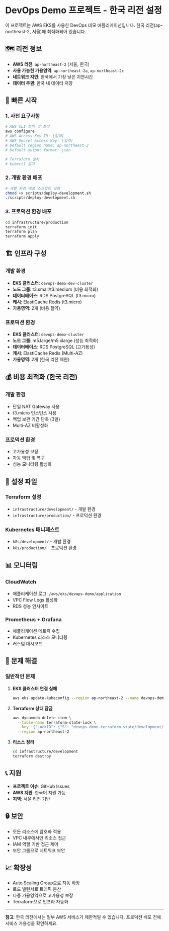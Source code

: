 # DevOps Demo 프로젝트 - 한국 리전 설정

이 프로젝트는 AWS EKS를 사용한 DevOps 데모 애플리케이션입니다. 한국 리전(ap-northeast-2, 서울)에 최적화되어 있습니다.

## 🗺️ 리전 정보

- **AWS 리전**: `ap-northeast-2` (서울, 한국)
- **사용 가능한 가용영역**: `ap-northeast-2a`, `ap-northeast-2c`
- **네트워크 지연**: 한국에서 가장 낮은 지연시간
- **데이터 주권**: 한국 내 데이터 저장

## 🚀 빠른 시작

### 1. 사전 요구사항

```bash
# AWS CLI 설치 및 설정
aws configure
# AWS Access Key ID: [입력]
# AWS Secret Access Key: [입력]
# Default region name: ap-northeast-2
# Default output format: json

# Terraform 설치
# kubectl 설치
```

### 2. 개발 환경 배포

```bash
# 개발 환경 배포 스크립트 실행
chmod +x scripts/deploy-development.sh
./scripts/deploy-development.sh
```

### 3. 프로덕션 환경 배포

```bash
cd infrastructure/production
terraform init
terraform plan
terraform apply
```

## 🏗️ 인프라 구성

### 개발 환경
- **EKS 클러스터**: `devops-demo-dev-cluster`
- **노드 그룹**: t3.small/t3.medium (비용 최적화)
- **데이터베이스**: RDS PostgreSQL (t3.micro)
- **캐시**: ElastiCache Redis (t3.micro)
- **가용영역**: 2개 (비용 절약)

### 프로덕션 환경
- **EKS 클러스터**: `devops-demo-cluster`
- **노드 그룹**: m5.large/m5.xlarge (성능 최적화)
- **데이터베이스**: RDS PostgreSQL (고가용성)
- **캐시**: ElastiCache Redis (Multi-AZ)
- **가용영역**: 2개 (한국 리전 제한)

## 💰 비용 최적화 (한국 리전)

### 개발 환경
- 단일 NAT Gateway 사용
- t3.micro 인스턴스 사용
- 백업 보관 기간 단축 (3일)
- Multi-AZ 비활성화

### 프로덕션 환경
- 고가용성 보장
- 자동 백업 및 복구
- 성능 모니터링 활성화

## 🔧 설정 파일

### Terraform 설정
- `infrastructure/development/` - 개발 환경
- `infrastructure/production/` - 프로덕션 환경

### Kubernetes 매니페스트
- `k8s/development/` - 개발 환경
- `k8s/production/` - 프로덕션 환경

## 📊 모니터링

### CloudWatch
- 애플리케이션 로그: `/aws/eks/devops-demo/application`
- VPC Flow Logs 활성화
- RDS 성능 인사이트

### Prometheus + Grafana
- 애플리케이션 메트릭 수집
- Kubernetes 리소스 모니터링
- 커스텀 대시보드

## 🚨 문제 해결

### 일반적인 문제

1. **EKS 클러스터 연결 실패**
   ```bash
   aws eks update-kubeconfig --region ap-northeast-2 --name devops-demo-dev-cluster
   ```

2. **Terraform 상태 잠금**
   ```bash
   aws dynamodb delete-item \
     --table-name terraform-state-lock \
     --key '{"LockID": {"S": "devops-demo-terraform-state/development/terraform.tfstate"}}' \
     --region ap-northeast-2
   ```

3. **리소스 정리**
   ```bash
   cd infrastructure/development
   terraform destroy
   ```

## 📞 지원

- **프로젝트 이슈**: GitHub Issues
- **AWS 지원**: 한국어 지원 가능
- **지역**: 서울 리전 기반

## 🔒 보안

- 모든 리소스에 암호화 적용
- VPC 내부에서만 리소스 접근
- IAM 역할 기반 접근 제어
- 보안 그룹으로 네트워크 보안

## 📈 확장성

- Auto Scaling Group으로 자동 확장
- 로드 밸런서로 트래픽 분산
- 다중 가용영역으로 고가용성 보장
- Terraform으로 인프라 자동화

---

**참고**: 한국 리전에서는 일부 AWS 서비스가 제한적일 수 있습니다. 프로덕션 배포 전에 서비스 가용성을 확인하세요.

